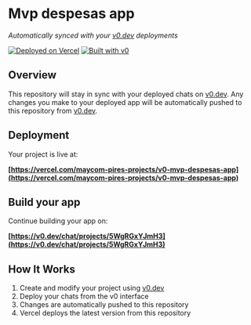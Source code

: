 # Mvp despesas app

*Automatically synced with your [v0.dev](https://v0.dev) deployments*

[![Deployed on Vercel](https://img.shields.io/badge/Deployed%20on-Vercel-black?style=for-the-badge&logo=vercel)](https://vercel.com/maycom-pires-projects/v0-mvp-despesas-app)
[![Built with v0](https://img.shields.io/badge/Built%20with-v0.dev-black?style=for-the-badge)](https://v0.dev/chat/projects/5WgRGxYJmH3)

## Overview

This repository will stay in sync with your deployed chats on [v0.dev](https://v0.dev).
Any changes you make to your deployed app will be automatically pushed to this repository from [v0.dev](https://v0.dev).

## Deployment

Your project is live at:

**[https://vercel.com/maycom-pires-projects/v0-mvp-despesas-app](https://vercel.com/maycom-pires-projects/v0-mvp-despesas-app)**

## Build your app

Continue building your app on:

**[https://v0.dev/chat/projects/5WgRGxYJmH3](https://v0.dev/chat/projects/5WgRGxYJmH3)**

## How It Works

1. Create and modify your project using [v0.dev](https://v0.dev)
2. Deploy your chats from the v0 interface
3. Changes are automatically pushed to this repository
4. Vercel deploys the latest version from this repository
